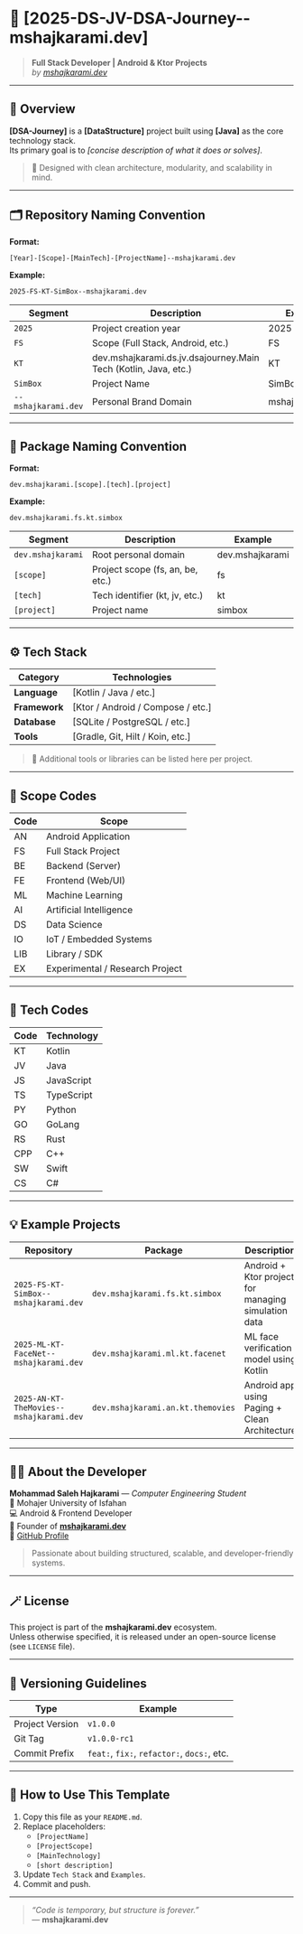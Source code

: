 # 🚀 **[2025-DS-JV-DSA-Journey--mshajkarami.dev]**

> **Full Stack Developer | Android & Ktor Projects**  
> _by [mshajkarami.dev](https://mshajkarami.dev)_

---

## 🧠 Overview

**[DSA-Journey]** is a **[DataStructure]** project built using **[Java]** as the core technology stack.  
Its primary goal is to _[concise description of what it does or solves]_.

> 🧩 Designed with clean architecture, modularity, and scalability in mind.

---

## 🗂 Repository Naming Convention

**Format:**

```
[Year]-[Scope]-[MainTech]-[ProjectName]--mshajkarami.dev
```

**Example:**

```
2025-FS-KT-SimBox--mshajkarami.dev
```

| Segment             | Description                       | Example         |
| ------------------- | --------------------------------- | --------------- |
| `2025`              | Project creation year             | 2025            |
| `FS`                | Scope (Full Stack, Android, etc.) | FS              |
| `KT`                | dev.mshajkarami.ds.jv.dsajourney.Main Tech (Kotlin, Java, etc.)    | KT              |
| `SimBox`            | Project Name                      | SimBox          |
| `--mshajkarami.dev` | Personal Brand Domain             | mshajkarami.dev |

---

## 🧱 Package Naming Convention

**Format:**

```
dev.mshajkarami.[scope].[tech].[project]
```

**Example:**

```
dev.mshajkarami.fs.kt.simbox
```

| Segment           | Description                      | Example         |
| ----------------- | -------------------------------- | --------------- |
| `dev.mshajkarami` | Root personal domain             | dev.mshajkarami |
| `[scope]`         | Project scope (fs, an, be, etc.) | fs              |
| `[tech]`          | Tech identifier (kt, jv, etc.)   | kt              |
| `[project]`       | Project name                     | simbox          |

---

## ⚙️ Tech Stack

| Category      | Technologies                      |
| ------------- | --------------------------------- |
| **Language**  | [Kotlin / Java / etc.]            |
| **Framework** | [Ktor / Android / Compose / etc.] |
| **Database**  | [SQLite / PostgreSQL / etc.]      |
| **Tools**     | [Gradle, Git, Hilt / Koin, etc.]  |

> 🧩 Additional tools or libraries can be listed here per project.

---

## 🧭 Scope Codes

| Code | Scope                           |
| ---- | ------------------------------- |
| AN   | Android Application             |
| FS   | Full Stack Project              |
| BE   | Backend (Server)                |
| FE   | Frontend (Web/UI)               |
| ML   | Machine Learning                |
| AI   | Artificial Intelligence         |
| DS   | Data Science                    |
| IO   | IoT / Embedded Systems          |
| LIB  | Library / SDK                   |
| EX   | Experimental / Research Project |

---

## 🧰 Tech Codes

| Code | Technology |
| ---- | ---------- |
| KT   | Kotlin     |
| JV   | Java       |
| JS   | JavaScript |
| TS   | TypeScript |
| PY   | Python     |
| GO   | GoLang     |
| RS   | Rust       |
| CPP  | C++        |
| SW   | Swift      |
| CS   | C#         |

---

## 💡 Example Projects

| Repository                              | Package                           | Description                                         |
| --------------------------------------- | --------------------------------- | --------------------------------------------------- |
| `2025-FS-KT-SimBox--mshajkarami.dev`    | `dev.mshajkarami.fs.kt.simbox`    | Android + Ktor project for managing simulation data |
| `2025-ML-KT-FaceNet--mshajkarami.dev`   | `dev.mshajkarami.ml.kt.facenet`   | ML face verification model using Kotlin             |
| `2025-AN-KT-TheMovies--mshajkarami.dev` | `dev.mshajkarami.an.kt.themovies` | Android app using Paging + Clean Architecture       |

---

## 👨‍💻 About the Developer

**Mohammad Saleh Hajkarami** — _Computer Engineering Student_  
📍 Mohajer University of Isfahan  
💻 Android & Frontend Developer  
🚀 Founder of **[mshajkarami.dev](https://mshajkarami.dev)**  
🐙 [GitHub Profile](https://github.com/mshajkarami)

> Passionate about building structured, scalable, and developer-friendly systems.

---

## 🪄 License

This project is part of the **mshajkarami.dev** ecosystem.  
Unless otherwise specified, it is released under an open-source license (see `LICENSE` file).

---

## 🏁 Versioning Guidelines

| Type            | Example                                     |
| --------------- | ------------------------------------------- |
| Project Version | `v1.0.0`                                    |
| Git Tag         | `v1.0.0-rc1`                                |
| Commit Prefix   | `feat:`, `fix:`, `refactor:`, `docs:`, etc. |

---

## 🧩 How to Use This Template

1. Copy this file as your `README.md`.
2. Replace placeholders:
   - `[ProjectName]`
   - `[ProjectScope]`
   - `[MainTechnology]`
   - `[short description]`
3. Update `Tech Stack` and `Examples`.
4. Commit and push.

---

> _“Code is temporary, but structure is forever.”_  
> — **mshajkarami.dev**

